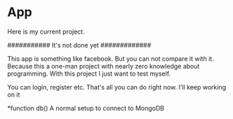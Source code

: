# App
Here is my current project.

########### It's not done yet #############

This app is something like facebook. But you can not compare it with it.
Because this a one-man project with nearly zero knowledge about programming.
With this project I just want to test myself.

You can login, register etc. That's all you can do right now.
I'll keep working on it


*function db()
  A normal setup to connect to MongoDB
